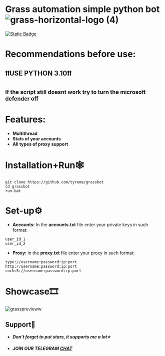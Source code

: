 # Grass automation simple python bot ![grass-horizontal-logo (4)](https://github.com/user-attachments/assets/125bbc59-a400-4454-b9ae-2d2c850a10ec)

[![Static Badge](https://img.shields.io/badge/Telegram-Channel-Link?style=for-the-badge&logo=Telegram&logoColor=white&logoSize=auto&color=blue)](https://t.me/+pB6j65Kv7cdjZmU0)

# Recommendations before use:
## ❗❗USE PYTHON 3.10❗❗
## <sup>If the script still doesnt work try to turn the microsoft defender off<sup>

# Features:
- **Multithread**
- **Stats of your accounts**
- **All types of proxy support**

# Installation+Run🕸
```shell
git clone https://github.com/tyreme/grassbot
cd grassbot
run.bat
```

# Set-up⚙
- **Accounts:** In the **accounts.txt** file enter your private keys in such format:
```shell
user_id_1
user_id_2
```
- **Proxy:** in the **proxy.txt** file enter your proxy in such format:
```shell
type://username:password:ip:port
http://username:password:ip:port
socks5://username:password:ip:port
```

# Showcase🎞
![grassprevieww](https://github.com/user-attachments/assets/55e1ca61-5df2-4158-95bd-7039f53b5cb9)




## Support🌟

- ***Don't forget to put stars, it supports me a lot⭐***

- ***JOIN OUR TELEGRAM [CHAT](https://t.me/+9j5RcKMfT5s4M2Q0)***

